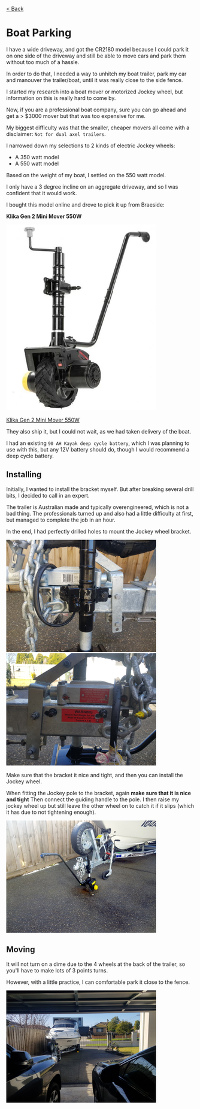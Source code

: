 [< Back](/README.md)
# Boat Parking

I have a wide driveway, and got the CR2180 model because I could park it on one side of the driveway and still be able to move cars and park them without 
too much of a hassle. 

In order to do that, I needed a way to unhitch my boat trailer, park my car and manouver the trailer/boat, until it was really close to the side fence.

I started my research into a boat mover or motorized Jockey wheel, but information on this is really hard to come by.

Now, if you are a professional boat company, sure you can go ahead and get a > $3000 mover but that was too expensive for me.

My biggest difficulty was that the smaller, cheaper movers all come with a disclaimer: `Not for dual axel trailers`.

I narrowed down my selections to 2 kinds of electric Jockey wheels:
* A 350 watt model
* A 550 watt model

Based on the weight of my boat, I settled on the 550 watt model.

I only have a 3 degree incline on an aggregate driveway, and so I was confident that it would work.



I bought this model  online and drove to pick it up from Braeside:

**Klika Gen 2 Mini Mover 550W**

<img src="/images/KlikaGen2MiniMover.JPG" width="400px;" />

[Klika Gen 2 Mini Mover 550W](https://www.klika.com.au/gen2-mini-mover-12v-550w-electric-motorised-jockey-wheel-black.html)

They also ship it, but I could not wait, as we had taken delivery of the boat.

I had an existing `90 AH Kayak deep cycle battery`, which I was planning to use with this, but any 12V battery should do, though I would recommend a deep cycle battery.

## Installing

Initially, I wanted to install the bracket myself.
But after breaking several drill bits, I decided to call in an expert. 


The trailer is Australian made and typically overengineered, which is not a bad thing.
The professionals turned up and also had a little difficulty at first, but managed to complete the job in an hour.

In the end, I had perfectly drilled holes to mount the Jockey wheel bracket.

<img src="/images/Parking-BracketView-1.jpg" width="400px;" />

<img src="/images/Parking-BracketView-2.jpg" width="400px;" />

Make sure that the bracket it nice and tight, and then you can install the Jockey wheel.

When fitting the Jockey pole to the bracket, again **make sure that it is nice and tight**
Then connect the guiding handle to the pole.
I then raise my jockey wheel up but still leave the other wheel on to catch it if it slips (which it has due to not tightening enough).


<img src="/images/Parking-Front-View.jpg" width="400px;" />

## Moving

It will not turn on a dime due to the 4 wheels at the back of the trailer, so you'll have to make lots of 3 points turns.

However, with a little practice, I can comfortable park it close to the fence.

<img src="/images/Parking-DrivewayView.jpg" width="400px;" />
